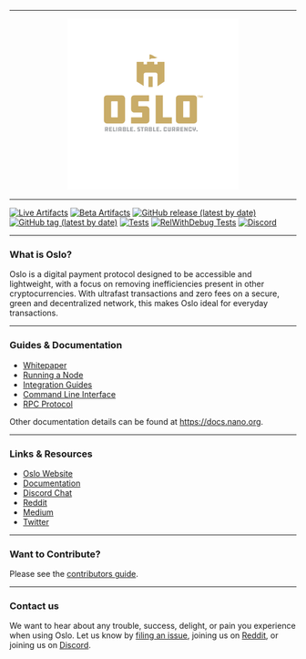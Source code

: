 <hr />
<div align="center">
    <img src="images/logo.svg" alt="Logo" width='300px' height='auto'/>
</div>
<hr />

[![Live Artifacts](https://github.com/nanocurrency/nano-node/workflows/Live/badge.svg)](https://github.com/nanocurrency/nano-node/actions?query=workflow%3ALive)
[![Beta Artifacts](https://github.com/nanocurrency/nano-node/workflows/Beta/badge.svg)](https://github.com/nanocurrency/nano-node/actions?query=workflow%3ABeta)
[![GitHub release (latest by date)](https://img.shields.io/github/v/release/nanocurrency/nano-node)](https://github.com/nanocurrency/nano-node/releases/latest)
[![GitHub tag (latest by date)](https://img.shields.io/github/v/tag/nanocurrency/nano-node?color=darkblue&label=beta)](https://github.com/nanocurrency/nano-node/tags)
[![Tests](https://github.com/nanocurrency/nano-node/workflows/Tests/badge.svg)](https://github.com/nanocurrency/nano-node/actions?query=workflow%3ATests)
[![RelWithDebug Tests](https://github.com/nanocurrency/nano-node/workflows/Release%20Tests/badge.svg)](https://github.com/nanocurrency/nano-node/actions?query=workflow%3A%22Release+Tests%22)
[![Discord](https://img.shields.io/badge/discord-join%20chat-orange.svg)](https://chat.nano.org)

---

### What is Oslo?

Oslo is a digital payment protocol designed to be accessible and lightweight, with a focus on removing inefficiencies present in other cryptocurrencies. With ultrafast transactions and zero fees on a secure, green and decentralized network, this makes Oslo ideal for everyday transactions.

---

### Guides & Documentation

* [Whitepaper](https://nano.org/en/whitepaper)
* [Running a Node](https://docs.nano.org/running-a-node/overview/)
* [Integration Guides](https://docs.nano.org/integration-guides/the-basics/)
* [Command Line Interface](https://docs.nano.org/commands/command-line-interface/)
* [RPC Protocol](https://docs.nano.org/commands/rpc-protocol/)

Other documentation details can be found at https://docs.nano.org.

---

### Links & Resources

* [Oslo Website](https://nano.org)
* [Documentation](https://docs.nano.org)
* [Discord Chat](https://chat.nano.org/)
* [Reddit](https://reddit.com/r/nanocurrency)
* [Medium](https://medium.com/nanocurrency)
* [Twitter](https://twitter.com/nano)

---

### Want to Contribute?

Please see the [contributors guide](https://docs.nano.org/protocol-design/overview/#contributing-code-to-the-nano-node).

---

### Contact us

We want to hear about any trouble, success, delight, or pain you experience when
using Oslo. Let us know by [filing an issue](https://github.com/nanocurrency/nano-node/issues), joining us on [Reddit](https://reddit.com/r/nanocurrency), or joining us on [Discord](https://chat.nano.org/).
